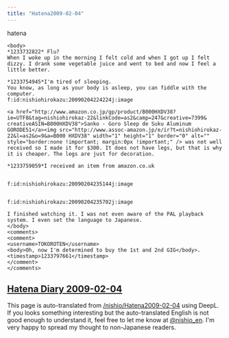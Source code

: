 ```yaml
---
title: "Hatena2009-02-04"
---
```


hatena

```
<body>
*1233732822* Flu?
When I woke up in the morning I felt cold and when I got up I felt dizzy. I drank some vegetable juice and went to bed and now I feel a little better.

*1233754945*I'm tired of sleeping.
You know, as long as your body is asleep, you can fiddle with the computer.
f:id:nishiohirokazu:20090204224224j:image

<a href="http://www.amazon.co.jp/gp/product/B000HXDV38?ie=UTF8&tag=nishiohirokaz-22&linkCode=as2&camp=247&creative=7399& creativeASIN=B000HXDV38">Sanko - Goro Sleep de Suku Aluminum GORODE51</a><img src="http://www.assoc-amazon.jp/e/ir?t=nishiohirokaz-22&l=as2&o=9&a=B000 HXDV38" width="1" height="1" border="0" alt="" style="border:none !important; margin:0px !important;" /> was not well received so I made it for $300. It does not have legs, but that is why it is cheaper. The legs are just for decoration.

*1233759059*I received an item from amazon.co.uk


f:id:nishiohirokazu:20090204235144j:image


f:id:nishiohirokazu:20090204235702j:image

I finished watching it. I was not even aware of the PAL playback system. I even set the language to Japanese.
</body>
<comments>
<comment>
<username>TOKOROTEN</username>
<body>Oh, now I'm determined to buy the 1st and 2nd GIG</body>.
<timestamp>1233797661</timestamp>
</comment>
</comments>
```


[Hatena Diary 2009-02-04](https://nishiohirokazu.hatenadiary.org/archive/2009/02/04)
---
This page is auto-translated from [/nishio/Hatena2009-02-04](https://scrapbox.io/nishio/Hatena2009-02-04) using DeepL. If you looks something interesting but the auto-translated English is not good enough to understand it, feel free to let me know at [@nishio_en](https://twitter.com/nishio_en). I'm very happy to spread my thought to non-Japanese readers.